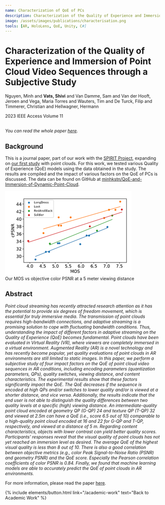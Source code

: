 ```yaml
---
name: Characterization of QoE of PCs
description: Characterization of the Quality of Experience and Immersion of Point Cloud Video Sequences through a Subjective Study. <em>IEEE Access 2023.</em>
image: /assets/images/publications/characterisation.png
tools: [AR, HoloLens, QoE, Unity, C#]
---
```


<div>
<h1> Characterization of the Quality of Experience and Immersion of Point Cloud Video Sequences through a Subjective Study </h1>
<p class="h5"> Nguyen, Minh and <strong>Vats, Shivi</strong> and Van Damme, Sam and Van der Hooft, Jeroen and Vega, Maria Torres and Wauters, Tim and De Turck, Filip and Timmerer, Christian and Hellwagner, Hermann </p>
<p class="h5"> 2023 IEEE Access Volume 11 </p>
</div>

<p><br /><em>You can read the whole paper <a href="https://ieeexplore.ieee.org/abstract/document/10288458/">here</a>.</em></p>

## Background

This is a journal paper, part of our work with the [SPIRIT Project](https://www.spirit-project.eu/), expanding on [our first study](/academic-work/06-impact) with point clouds. For this work, we tested various Quality of Experience (QoE) models using the data obtained in the study. The results are compiled and the impact of various factors on the QoE of PCs is discussed. The data can be found on GitHub at [minhkstn/QoE-and-Immersion-of-Dynamic-Point-Cloud](https://github.com/minhkstn/QoE-and-Immersion-of-Dynamic-Point-Cloud).

<div>
<img src="/assets/images/publications/characterisation.png" class="w-50" alt="Our MOS vs objective color PSNR at a 5 meter viewing distance"/>
</div>
<div class="text-center">
    Our MOS vs objective color PSNR at a 5 meter viewing distance
</div>

## Abstract

*Point cloud streaming has recently attracted research attention as it has the potential to provide six degrees of freedom movement, which is essential for truly immersive media. The transmission of point clouds requires high-bandwidth connections, and adaptive streaming is a promising solution to cope with fluctuating bandwidth conditions. Thus, understanding the impact of different factors in adaptive streaming on the Quality of Experience (QoE) becomes fundamental. Point clouds have been evaluated in Virtual Reality (VR), where viewers are completely immersed in a virtual environment. Augmented Reality (AR) is a novel technology and has recently become popular, yet quality evaluations of point clouds in AR environments are still limited to static images. In this paper, we perform a subjective study of four impact factors on the QoE of point cloud video sequences in AR conditions, including encoding parameters (quantization parameters, QPs), quality switches, viewing distance, and content characteristics. The experimental results show that these factors significantly impact the QoE. The QoE decreases if the sequence is encoded at high QPs and/or switches to lower quality and/or is viewed at a shorter distance, and vice versa. Additionally, the results indicate that the end user is not able to distinguish the quality differences between two quality levels at a specific (high) viewing distance. An intermediate-quality point cloud encoded at geometry QP (G-QP) 24 and texture QP (T-QP) 32 and viewed at 2.5m can have a QoE (i.e., score 6.5 out of 10) comparable to a high-quality point cloud encoded at 16 and 22 for G-QP and T-QP, respectively, and viewed at a distance of 5 m. Regarding content characteristics, objects with lower contrast can yield better quality scores. Participants’ responses reveal that the visual quality of point clouds has not yet reached an immersion level as desired. The average QoE of the highest visual quality is less than 8 out of 10. There is also a good correlation between objective metrics (e.g., color Peak Signal-to-Noise Ratio (PSNR) and geometry PSNR) and the QoE score. Especially the Pearson correlation coefficients of color PSNR is 0.84. Finally, we found that machine learning models are able to accurately predict the QoE of point clouds in AR environments.*

For more information, please read the paper [here](https://ieeexplore.ieee.org/abstract/document/10288458/).


<p class="text-center">
{% include elements/button.html link="/academic-work" text="Back to Academic Work" %}
</p>